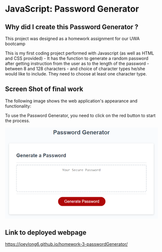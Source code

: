 # JavaScript: Password Generator



## Why did I create this Password Generator ?

This project was designed as a homework assignment for our UWA bootcamp 

This is my first coding project performed with Javascript (as well as HTML and CSS provided) - It has the function to generate a random password after getting instruction from the user as to the length of the password - between 8 and 128 characters - and choice of character types he/she would like to include. They need to choose at least one character type. 

## Screen Shot of final work 

The following image shows the web application's appearance and functionality:

To use the Password Generator, you need to click on the red button to start the process. 

![](Assets/images/03-javascript-homework-demo.png)

## Link to deployed webpage

https://joeylong6.github.io/homework-3-passwordGenerator/

